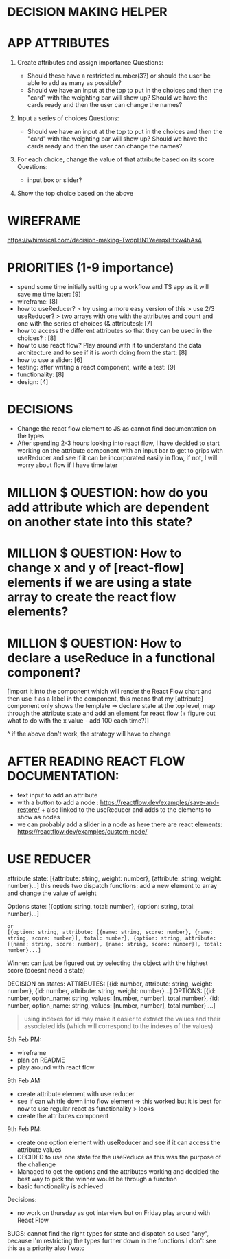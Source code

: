 # DECISION MAKING HELPER

# APP ATTRIBUTES

1. Create attributes and assign importance
   Questions:

   - Should these have a restricted number(3?) or should the user be able to add as many as possible?
   - Should we have an input at the top to put in the choices and then the "card" with the weighting bar will show up? Should we have the cards ready and then the user can change the names?

2. Input a series of choices
   Questions:

   - Should we have an input at the top to put in the choices and then the "card" with the weighting bar will show up? Should we have the cards ready and then the user can change the names?

3. For each choice, change the value of that attribute based on its score
   Questions:

   - input box or slider?

4. Show the top choice based on the above

# WIREFRAME

https://whimsical.com/decision-making-TwdpHN1YeerqxHtxw4hAs4

# PRIORITIES (1-9 importance)

- spend some time initially setting up a workflow and TS app as it will save me time later: [9]
- wireframe: [8]
- how to useReducer? > try using a more easy version of this > use 2/3 useReducer? > two arrays with one with the attributes and count and one with the series of choices (& attributes): [7]
- how to access the different attributes so that they can be used in the choices? : [8]
- how to use react flow? Play around with it to understand the data architecture and to see if it is worth doing from the start: [8]
- how to use a slider: [6]
- testing: after writing a react component, write a test: [9]
- functionality: [8]
- design: [4]

# DECISIONS

- Change the react flow element to JS as cannot find documentation on the types
- After spending 2-3 hours looking into react flow, I have decided to start working on the attribute component with an input bar to get to grips with useReducer and see if it can be incorporated easily in flow, if not, I will worry about flow if I have time later

# MILLION $ QUESTION: how do you add attribute which are dependent on another state into this state?

# MILLION $ QUESTION: How to change x and y of [react-flow] elements if we are using a state array to create the react flow elements?

# MILLION $ QUESTION: How to declare a useReduce in a functional component?

[import it into the component which will render the React Flow chart and then use it as a label in the component, this means that my [attribute] component only shows the template => declare state at the top level, map through the attribute state and add an element for react flow (+ figure out what to do with the x value - add 100 each time?)]

^ if the above don't work, the strategy will have to change

# AFTER READING REACT FLOW DOCUMENTATION:

- text input to add an attribute
- with a button to add a node : https://reactflow.dev/examples/save-and-restore/ + also linked to the useReducer and adds to the elements to show as nodes
- we can probably add a slider in a node as here there are react elements: https://reactflow.dev/examples/custom-node/

# USE REDUCER

attribute state:
[{attribute: string, weight: number}, {attribute: string, weight: number}...]
this needs two dispatch functions: add a new element to array and change the value of weight

Options state:
[{option: string, total: number}, {option: string, total: number}...]

    or
    [{option: string, attribute: [{name: string, score: number}, {name: string, score: number}], total: number}, {option: string, attribute: [{name: string, score: number}, {name: string, score: number}], total: number}...]

Winner: can just be figured out by selecting the object with the highest score (doesnt need a state)

DECISION on states:
ATTRIBUTES: [{id: number, attribute: string, weight: number}, {id: number, attribute: string, weight: number}...]
OPTIONS: [{id: number, option_name: string, values: [number, number], total:number}, {id: number, option_name: string, values: [number, number], total:number}....]

> using indexes for id may make it easier to extract the values and their associated ids (which will correspond to the indexes of the values)

8th Feb PM:

- wireframe
- plan on README
- play around with react flow

9th Feb AM:

- create attribute element with use reducer
- see if can whittle down into flow element => this worked but it is best for now to use regular react as functionality > looks
- create the attributes component

9th Feb PM:

- create one option element with useReducer and see if it can access the attribute values
- DECIDED to use one state for the useReduce as this was the purpose of the challenge
- Managed to get the options and the attributes working and decided the best way to pick the winner would be through a function
- basic functionality is achieved

Decisions:

- no work on thursday as got interview but on Friday play around with React Flow

BUGS: cannot find the right types for state and dispatch so used "any", because I'm restricting the types further down in the functions I don't see this as a priority also I watc
